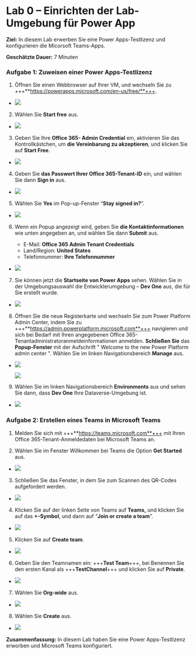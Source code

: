 # **Lab 0 – Einrichten der Lab-Umgebung für Power App**

**Ziel:** In diesem Lab erwerben Sie eine Power Apps-Testlizenz und
konfigurieren die Micorsoft Teams-Apps.

**Geschätzte Dauer:** 7 Minuten

### **Aufgabe 1: Zuweisen einer Power Apps-Testlizenz**

1.  Öffnen Sie einen Webbrowser auf Ihrer VM, und wechseln Sie zu
    +++**https://powerapps.microsoft.com/en-us/free/**+++.

- ![](./media/image1.png)

2.  Wählen Sie **Start free** aus.

- ![](./media/image2.png)

3.  Geben Sie Ihre **Office 365- Admin Credential** ein, aktivieren Sie
    das Kontrollkästchen, um **die Vereinbarung zu akzeptieren**, und
    klicken Sie auf **Start Free**.

- ![](./media/image3.png)

4.  Geben Sie **das Passwort Ihrer Office 365-Tenant-ID** ein, und
    wählen Sie dann **Sign in** aus.

- ![](./media/image4.png)

5.  Wählen Sie **Yes** im Pop-up-Fenster “**Stay signed in?**”.

- ![](./media/image5.png)

6.  Wenn ein Popup angezeigt wird, geben Sie **die
    Kontaktinformationen** wie unten angegeben an, und wählen Sie dann
    **Submit** aus.

    - E-Mail: **Office 365 Admin Tenant Credentials**
    - Land/Region: **United States**
    - Telefonnummer: **Ihre Telefonnummer**

- ![](./media/image6.png)

7.  Sie können jetzt die **Startseite von Power Apps** sehen. Wählen Sie
    in der Umgebungsauswahl die Entwicklerumgebung – **Dev One** aus,
    die für Sie erstellt wurde.

- ![](./media/image7.png)

8.  Öffnen Sie die neue Registerkarte und wechseln Sie zum Power
    Platform Admin Center, indem Sie zu
    +++**https://admin.powerplatform.microsoft.com**+++ navigieren und
    sich bei Bedarf mit Ihren angegebenen Office
    365-Tenantadministratoranmeldeinformationen anmelden. **Schließen
    Sie** das **Popup-Fenster** mit der Aufschrift " Welcome to the new
    Power Platform admin center ". Wählen Sie im linken
    Navigationsbereich **Manage** aus.

- ![](./media/image8.png)

  ![](./media/image9.png)

9.  Wählen Sie im linken Navigationsbereich **Environments** aus und
    sehen Sie dann, dass **Dev One** Ihre Dataverse-Umgebung ist.

- ![](./media/image10.png)

### Aufgabe 2: Erstellen eines Teams in Microsoft Teams

1.  Melden Sie sich mit +++**https://teams.microsoft.com**+++ mit Ihren
    Office 365-Tenant-Anmeldedaten bei Microsoft Teams an.

2.  Wählen Sie im Fenster Willkommen bei Teams die Option **Get
    Started** aus.

- ![](./media/image11.png)

3.  Schließen Sie das Fenster, in dem Sie zum Scannen des QR-Codes
    aufgefordert werden.

- ![](./media/image12.png)

4.  Klicken Sie auf der linken Seite von Teams auf **Teams,** und
    klicken Sie auf das **+-Symbol**, und dann auf “**Join or create a
    team**”.

- ![](./media/image13.png)

5.  Klicken Sie auf **Create team**.

- ![](./media/image14.png)

6.  Geben Sie den Teamnamen ein: +++**Test Team**+++, bei Benennen Sie
    den ersten Kanal als +++**TestChannel**+++ und klicken Sie auf
    **Private**.

- ![](./media/image15.png)

7.  Wählen Sie **Org-wide** aus.

- ![](./media/image16.png)

8.  Wählen Sie **Create** aus.

- ![](./media/image17.png)

**Zusammenfassung:** In diesem Lab haben Sie eine Power Apps-Testlizenz
erworben und Microsoft Teams konfiguriert.
